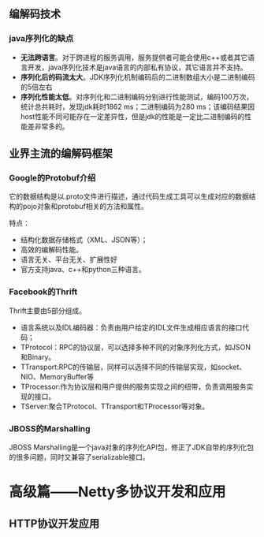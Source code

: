 ## 编解码技术

### java序列化的缺点

- **无法跨语言**。对于跨进程的服务调用，服务提供者可能会使用c++或者其它语言开发，java序列化技术是java语言的内部私有协议，其它语言并不支持。
- **序列化后的码流太大**。JDK序列化机制编码后的二进制数组大小是二进制编码的5倍左右
- **序列化性能太低**。对序列化和二进制编码分别进行性能测试，编码100万次，统计总共耗时，发现jdk耗时1862 ms；二进制编码为280 ms；该编码结果因host性能不同可能存在一定差异性，但是jdk的性能是一定比二进制编码的性能差非常多的。

## 业界主流的编解码框架

### Google的Protobuf介绍

它的数据结构是以.proto文件进行描述，通过代码生成工具可以生成对应的数据结构的pojo对象和protobuf相关的方法和属性。

特点：

- 结构化数据存储格式（XML、JSON等）；
- 高效的编解码性能。
- 语言无关、平台无关、扩展性好
- 官方支持java、c++和python三种语言。

### Facebook的Thrift

Thrift主要由5部分组成。

- 语言系统以及IDL编码器：负责由用户给定的IDL文件生成相应语言的接口代码；
- TProtocol：RPC的协议层，可以选择多种不同的对象序列化方式，如JSON和Binary。
- TTransport:RPC的传输层，同样可以选择不同的传输层实现，如socket、NIO、MemoryBuffer等
- TProcessor:作为协议层和用户提供的服务实现之间的纽带，负责调用服务实现的接口。
- TServer:聚合TProtocol、TTransport和TProcessor等对象。

### JBOSS的Marshalling

JBOSS Marshalling是一个java对象的序列化API包，修正了JDK自带的序列化包的很多问题，同时又兼容了serializable接口。



# 高级篇——Netty多协议开发和应用

## HTTP协议开发应用

